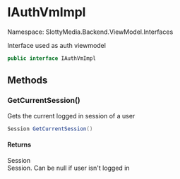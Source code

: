 # IAuthVmImpl

Namespace: SlottyMedia.Backend.ViewModel.Interfaces

Interface used as auth viewmodel

```csharp
public interface IAuthVmImpl
```

## Methods

### **GetCurrentSession()**

Gets the current logged in session of a user

```csharp
Session GetCurrentSession()
```

#### Returns

Session<br>
Session. Can be null if user isn't logged in
